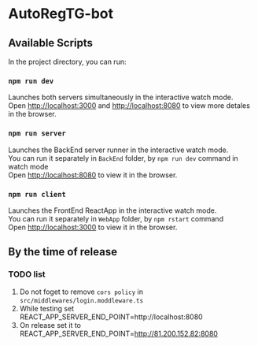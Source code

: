 # AutoRegTG-bot

## Available Scripts

In the project directory, you can run:

### `npm run dev`

Launches both servers simultaneously in the interactive watch mode.\
Open [http://localhost:3000](http://localhost:3000) and [http://localhost:8080](http://localhost:8080) to view more detales in the browser.

### `npm run server`

Launches the BackEnd server runner in the interactive watch mode.\
You can run it separately in `BackEnd` folder, by `npm run dev` command in watch mode\
Open [http://localhost:8080](http://localhost:8080) to view it in the browser.

### `npm run client`

Launches the FrontEnd ReactApp in the interactive watch mode.\
You can run it separately in `WebApp` folder, by `npm rstart` command\
Open [http://localhost:3000](http://localhost:3000) to view it in the browser.


## By the time of release

### TODO list

1. Do not foget to remove `cors policy` in `src/middlewares/login.moddleware.ts`
2. While testing set REACT_APP_SERVER_END_POINT=http://localhost:8080
3. On release set it to REACT_APP_SERVER_END_POINT=http://81.200.152.82:8080